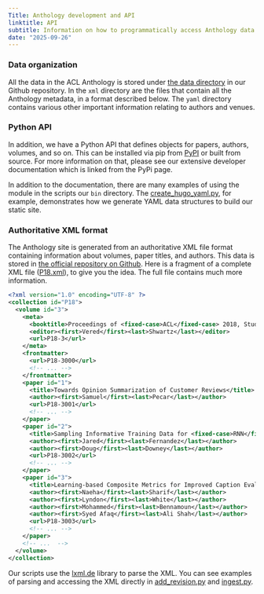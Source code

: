 ```yaml
---
Title: Anthology development and API
linktitle: API
subtitle: Information on how to programmatically access Anthology data
date: "2025-09-26"
---
```


### Data organization

All the data in the ACL Anthology is stored under [the data directory](https://github.com/acl-org/acl-anthology/tree/master/data) in our Github repository.
In the `xml` directory are the files that contain all the Anthology metadata, in a format described below.
The `yaml` directory contains various other important information relating to authors and venues.

### Python API

In addition, we have a Python API that defines objects for papers, authors, volumes, and so on.
This can be installed via pip from [PyPI](https://pypi.org/project/acl-anthology/) or built from source.
For more information on that, please see our extensive developer documentation which is linked from the PyPi page.

In addition to the documentation, there are many examples of using the module in the scripts our `bin` directory.
The [create_hugo_yaml.py](https://github.com/acl-org/acl-anthology/blob/master/bin/create_hugo_yaml.py), for example, demonstrates how we generate YAML data structures to build our static site.

### Authoritative XML format

The Anthology site is generated from an authoritative XML file format containing information about volumes, paper titles, and authors.
This data is stored in [the official repository on Github](https://github.com/acl-org/acl-anthology/tree/master/data/xml).
Here is a fragment of a complete XML file ([P18.xml](https://github.com/acl-org/acl-anthology/blob/master/data/xml/P18.xml)), to give you the idea.
The full file contains much more information.

```xml
<?xml version="1.0" encoding="UTF-8" ?>
<collection id="P18">
  <volume id="3">
    <meta>
      <booktitle>Proceedings of <fixed-case>ACL</fixed-case> 2018, Student Research Workshop</booktitle>
      <editor><first>Vered</first><last>Shwartz</last></editor>
      <url>P18-3</url>
    </meta>
    <frontmatter>
      <url>P18-3000</url>
      <!-- ... -->
    </frontmatter>
    <paper id="1">
      <title>Towards Opinion Summarization of Customer Reviews</title>
      <author><first>Samuel</first><last>Pecar</last></author>
      <url>P18-3001</url>
      <!-- ... -->
    </paper>
    <paper id="2">
      <title>Sampling Informative Training Data for <fixed-case>RNN</fixed-case> Language Models</title>
      <author><first>Jared</first><last>Fernandez</last></author>
      <author><first>Doug</first><last>Downey</last></author>
      <url>P18-3002</url>
      <!-- ... -->
    </paper>
    <paper id="3">
      <title>Learning-based Composite Metrics for Improved Caption Evaluation</title>
      <author><first>Naeha</first><last>Sharif</last></author>
      <author><first>Lyndon</first><last>White</last></author>
      <author><first>Mohammed</first><last>Bennamoun</last></author>
      <author><first>Syed Afaq</first><last>Ali Shah</last></author>
      <url>P18-3003</url>
      <!-- ... -->
    </paper>
    <!-- ...  -->
  </volume>
</collection>
```

Our scripts use the [lxml.de](http://lxml.de) library to parse the XML.
You can see examples of parsing and accessing the XML directly in [add_revision.py](https://github.com/acl-org/acl-anthology/blob/master/bin/add_revision.py) and [ingest.py](https://github.com/acl-org/acl-anthology/blob/master/bin/ingest.py).
